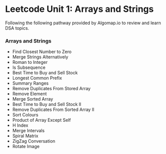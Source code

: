 # Leetcode Unit 1: Arrays and Strings

Following the following pathway provided by Algomap.io to review and learn DSA topics.

### Arrays and Strings
- Find Closest Number to Zero
- Merge Strings Alternatively
- Roman to Integer
- Is Subsequence
- Best Time to Buy and Sell Stock
- Longest Common Prefix
- Summary Ranges
- Remove Duplicates From Stored Array
- Remove Element
- Merge Sorted Array
- Best Time to Buy and Sell Stock II
- Remove Duplicates From Sorted Array II
- Sort Colours
- Product of Array Except Self
- H Index
- Merge Intervals
- Spiral Matrix
- ZigZag Conversation
- Rotate Image
